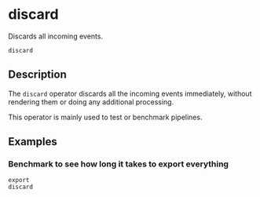 # discard

Discards all incoming events.

```tql
discard
```

## Description

The `discard` operator discards all the incoming events immediately, without
rendering them or doing any additional processing.

This operator is mainly used to test or benchmark pipelines.

## Examples

### Benchmark to see how long it takes to export everything

```tql
export 
discard
```
